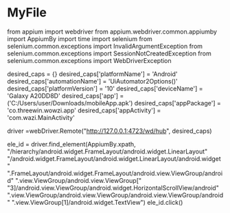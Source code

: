 # MyFile
 from appium import webdriver
from appium.webdriver.common.appiumby import AppiumBy
import time
import selenium
from selenium.common.exceptions import InvalidArgumentException
from selenium.common.exceptions import SessionNotCreatedException
from selenium.common.exceptions import WebDriverException

desired_caps = {}
desired_caps['platformName'] = 'Android'
desired_caps['automationName'] = 'UiAutomator2Options()'
desired_caps['platformVersion'] = '10'
desired_caps['deviceName'] = 'Galaxy A20DD8D'
desired_caps['app'] = ('C:/Users/user/Downloads/mobileApp.apk')
desired_caps['appPackage'] = 'co.threewin.wowzi.app'
desired_caps['appActivity'] = 'com.wazi.MainActivity'

driver =webDriver.Remote("http://127.0.0.1:4723/wd/hub", desired_caps)

ele_id = driver.find_element(AppiumBy.xpath, "/hierarchy/android.widget.FrameLayout/android.widget.LinearLayout"
"/android.widget.FrameLayout/android.widget.LinearLayout/android.widget"
".FrameLayout/android.widget.FrameLayout/android.view.ViewGroup/android"
".view.ViewGroup/android.view.ViewGroup["
"3]/android.view.ViewGroup/android.widget.HorizontalScrollView/android"
".view.ViewGroup/android.view.ViewGroup/android.view.ViewGroup/android"
".view.ViewGroup[1]/android.widget.TextView")
ele_id.click()
